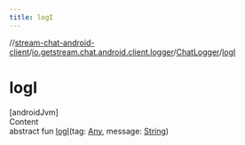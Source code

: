 ```yaml
---
title: logI
---
```

//[stream-chat-android-client](../../../index.md)/[io.getstream.chat.android.client.logger](../index.md)/[ChatLogger](index.md)/[logI](logI.md)



# logI  
[androidJvm]  
Content  
abstract fun [logI](logI.md)(tag: [Any](https://kotlinlang.org/api/latest/jvm/stdlib/kotlin/-any/index.html), message: [String](https://kotlinlang.org/api/latest/jvm/stdlib/kotlin/-string/index.html))  



